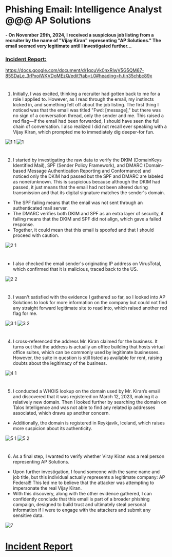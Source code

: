 # Phishing Email: Intelligence Analyst @@@ AP Solutions

#### - On November 29th, 2024, I received a suspicious job listing from a recruiter by the name of "Vijay Kiran" representing "AP Solutions." The email seemed very legitimate until I investigated further...

### <a href="https://docs.google.com/document/d/1qcuVk0nxRIwV5G5QM67-85SDaLe_3rPxoiWKVDoMEzQ/edit?tab=t.0#heading=h.tin35chbc89x" target="_blank">Incident Report:</a>

https://docs.google.com/document/d/1qcuVk0nxRIwV5G5QM67-85SDaLe_3rPxoiWKVDoMEzQ/edit?tab=t.0#heading=h.tin35chbc89x
#

1. Initially, I was excited, thinking a recruiter had gotten back to me for a role I applied to. However, as I read through the email, my instincts kicked in, and something felt off about the job listing. The first thing I noticed was that the email was titled "Fwd: [message]," but there was no sign of a conversation thread, only the sender and me. This raised a red flag—if the email had been forwarded, I should have seen the full chain of conversation. I also realized I did not recall ever speaking with a Vijay Kiran, which prompted me to immediately dig deeper-for fun.

![1 1](https://github.com/user-attachments/assets/296a8064-4d7b-4304-a45f-d23615455680)
![1](https://github.com/user-attachments/assets/5ae09ac3-fb3f-4a88-8641-d217c2a03b4f)
#

2. I started by investigating the raw data to verify the DKIM (DomainKeys Identified Mail), SPF (Sender Policy Framework), and DMARC (Domain-based Message Authentication Reporting and Conformance) and noticed only the DKIM had passed but the SPF and DMARC are labeled as none/unknown. This is suspicious because although the DKIM had passed, it just means that the email had not been altered during transmission and that its digital signature matches the sender's domain. 
- The SPF failing means that the email was not sent through an authenticated mail server. 
- The DMARC verifies both DKIM and SPF as an extra layer of security, it failing means that the DKIM and SPF did not align, which gave a failed response. 
- Together, it could mean that this email is spoofed and that I should proceed with caution.

![2 1](https://github.com/user-attachments/assets/e2b8ef04-acd4-40e1-960d-6f6c14917952)
#

- I also checked the email sender's originating IP address on VirusTotal, which confirmed that it is malicious, traced back to the US.

![2 2](https://github.com/user-attachments/assets/38cb9ba4-6f22-45a6-8df5-fc5a786a9af6)
#

3. I wasn't satisfied with the evidence I gathered so far, so I looked into AP Solutions to look for more information on the company but could not find any straight forward legitimate site to read into, which raised another red flag for me.

![3 1](https://github.com/user-attachments/assets/550d4811-e242-4c54-aa78-7a4d55f87201)
![3 2](https://github.com/user-attachments/assets/1a27e014-a8ea-4324-8538-c0fd2f05d0f3)
#

4. I cross-referenced the address Mr. Kiran claimed for the business. It turns out that the address is actually an office building that hosts virtual office suites, which can be commonly used by legitimate businesses. However, the suite in question is still listed as available for rent, raising doubts about the legitimacy of the business. 

![4 1](https://github.com/user-attachments/assets/f47e7e6d-4c2d-4085-8eca-3ccaebad37df)
#

5. I conducted a WHOIS lookup on the domain used by Mr. Kiran’s email and discovered that it was registered on March 12, 2023, making it a relatively new domain. Then I looked further by searching the domain on Talos Intelligence and was not able to find any related ip addresses associated, which draws up another concern.
- Additionally, the domain is registered in Reykjavik, Iceland, which raises more suspicion about its authenticity. 

![5 1](https://github.com/user-attachments/assets/6f1f43f1-7a7d-4fb0-8483-e775824cdddf)
![5 2](https://github.com/user-attachments/assets/5732e096-7b4e-47fc-9ee7-8bb2c143bc08)
#

6. As a final step, I wanted to verify whether Viray Kiran was a real person representing AP Solutions. 
- Upon further investigation, I found someone with the same name and job title, but this individual actually represents a legitimate company: AP Federal!! This led me to believe that the attacker was attempting to impersonate the real Vijay Kiran. 
- With this discovery, along with the other evidence gathered, I can confidently conclude that this email is part of a broader phishing campaign, designed to build trust and ultimately steal personal information if I were to engage with the attackers and submit any sensitive data.

![7](https://github.com/user-attachments/assets/57f7219b-b753-4a6b-b6cf-072c14bed991)
#

# <a href="https://docs.google.com/document/d/1qcuVk0nxRIwV5G5QM67-85SDaLe_3rPxoiWKVDoMEzQ/edit?tab=t.0#heading=h.tin35chbc89x" target="_blank">Incident Report</a>
